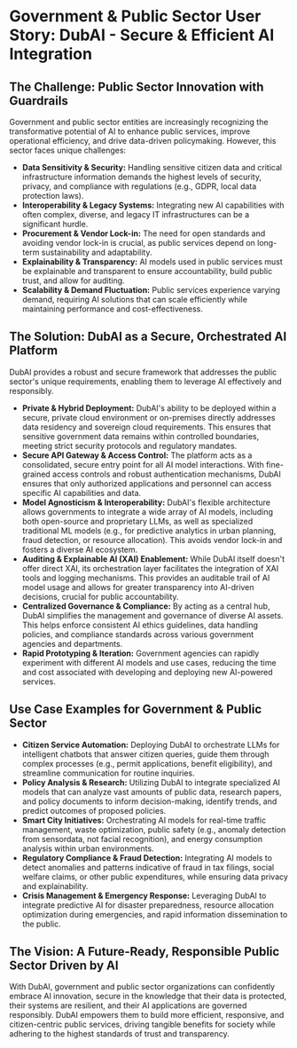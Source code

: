 # Government & Public Sector User Story: DubAI - Secure & Efficient AI Integration

## The Challenge: Public Sector Innovation with Guardrails

Government and public sector entities are increasingly recognizing the transformative potential of AI to enhance public services, improve operational efficiency, and drive data-driven policymaking. However, this sector faces unique challenges:

*   **Data Sensitivity & Security:** Handling sensitive citizen data and critical infrastructure information demands the highest levels of security, privacy, and compliance with regulations (e.g., GDPR, local data protection laws).
*   **Interoperability & Legacy Systems:** Integrating new AI capabilities with often complex, diverse, and legacy IT infrastructures can be a significant hurdle.
*   **Procurement & Vendor Lock-in:** The need for open standards and avoiding vendor lock-in is crucial, as public services depend on long-term sustainability and adaptability.
*   **Explainability & Transparency:** AI models used in public services must be explainable and transparent to ensure accountability, build public trust, and allow for auditing.
*   **Scalability & Demand Fluctuation:** Public services experience varying demand, requiring AI solutions that can scale efficiently while maintaining performance and cost-effectiveness.

## The Solution: DubAI as a Secure, Orchestrated AI Platform

DubAI provides a robust and secure framework that addresses the public sector's unique requirements, enabling them to leverage AI effectively and responsibly.

*   **Private & Hybrid Deployment:** DubAI's ability to be deployed within a secure, private cloud environment or on-premises directly addresses data residency and sovereign cloud requirements. This ensures that sensitive government data remains within controlled boundaries, meeting strict security protocols and regulatory mandates.
*   **Secure API Gateway & Access Control:** The platform acts as a consolidated, secure entry point for all AI model interactions. With fine-grained access controls and robust authentication mechanisms, DubAI ensures that only authorized applications and personnel can access specific AI capabilities and data.
*   **Model Agnosticism & Interoperability:** DubAI's flexible architecture allows governments to integrate a wide array of AI models, including both open-source and proprietary LLMs, as well as specialized traditional ML models (e.g., for predictive analytics in urban planning, fraud detection, or resource allocation). This avoids vendor lock-in and fosters a diverse AI ecosystem.
*   **Auditing & Explainable AI (XAI) Enablement:** While DubAI itself doesn't offer direct XAI, its orchestration layer facilitates the integration of XAI tools and logging mechanisms. This provides an auditable trail of AI model usage and allows for greater transparency into AI-driven decisions, crucial for public accountability.
*   **Centralized Governance & Compliance:** By acting as a central hub, DubAI simplifies the management and governance of diverse AI assets. This helps enforce consistent AI ethics guidelines, data handling policies, and compliance standards across various government agencies and departments.
*   **Rapid Prototyping & Iteration:** Government agencies can rapidly experiment with different AI models and use cases, reducing the time and cost associated with developing and deploying new AI-powered services.

## Use Case Examples for Government & Public Sector

*   **Citizen Service Automation:** Deploying DubAI to orchestrate LLMs for intelligent chatbots that answer citizen queries, guide them through complex processes (e.g., permit applications, benefit eligibility), and streamline communication for routine inquiries.
*   **Policy Analysis & Research:** Utilizing DubAI to integrate specialized AI models that can analyze vast amounts of public data, research papers, and policy documents to inform decision-making, identify trends, and predict outcomes of proposed policies.
*   **Smart City Initiatives:** Orchestrating AI models for real-time traffic management, waste optimization, public safety (e.g., anomaly detection from sensordata, not facial recognition), and energy consumption analysis within urban environments.
*   **Regulatory Compliance & Fraud Detection:** Integrating AI models to detect anomalies and patterns indicative of fraud in tax filings, social welfare claims, or other public expenditures, while ensuring data privacy and explainability.
*   **Crisis Management & Emergency Response:** Leveraging DubAI to integrate predictive AI for disaster preparedness, resource allocation optimization during emergencies, and rapid information dissemination to the public.

## The Vision: A Future-Ready, Responsible Public Sector Driven by AI

With DubAI, government and public sector organizations can confidently embrace AI innovation, secure in the knowledge that their data is protected, their systems are resilient, and their AI applications are governed responsibly. DubAI empowers them to build more efficient, responsive, and citizen-centric public services, driving tangible benefits for society while adhering to the highest standards of trust and transparency.